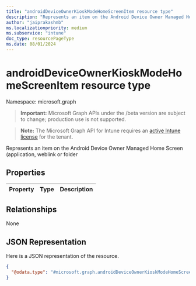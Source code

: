```yaml
---
title: "androidDeviceOwnerKioskModeHomeScreenItem resource type"
description: "Represents an item on the Android Device Owner Managed Home Screen (application, weblink or folder"
author: "jaiprakashmb"
ms.localizationpriority: medium
ms.subservice: "intune"
doc_type: resourcePageType
ms.date: 08/01/2024
---
```


# androidDeviceOwnerKioskModeHomeScreenItem resource type

Namespace: microsoft.graph

> **Important:** Microsoft Graph APIs under the /beta version are subject to change; production use is not supported.

> **Note:** The Microsoft Graph API for Intune requires an [active Intune license](https://go.microsoft.com/fwlink/?linkid=839381) for the tenant.

Represents an item on the Android Device Owner Managed Home Screen (application, weblink or folder

## Properties
|Property|Type|Description|
|:---|:---|:---|

## Relationships
None

## JSON Representation
Here is a JSON representation of the resource.
<!-- {
  "blockType": "resource",
  "@odata.type": "microsoft.graph.androidDeviceOwnerKioskModeHomeScreenItem"
}
-->
``` json
{
  "@odata.type": "#microsoft.graph.androidDeviceOwnerKioskModeHomeScreenItem"
}
```
